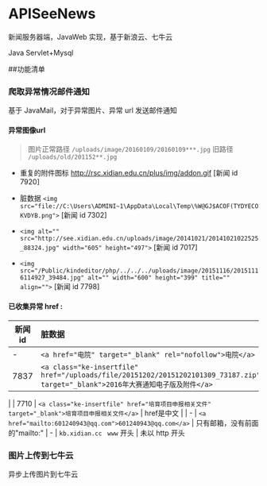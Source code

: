 # APISeeNews
新闻服务器端，JavaWeb 实现，基于新浪云、七牛云

Java Servlet+Mysql

##功能清单

### 爬取异常情况邮件通知
基于 JavaMail，对于异常图片、异常 url 发送邮件通知

#### 异常图像url
>图片正常路径  `/uploads/image/20160109/20160109***.jpg`
旧路径 `/uploads/old/201152**.jpg`
- 重复的附件图标 http://rsc.xidian.edu.cn/plus/img/addon.gif [新闻 id 7920]

- 脏数据 `<img src="file://C:\Users\ADMINI~1\AppData\Local\Temp\%W@GJ$ACOF(TYDYECOKVDYB.png">` [新闻 id 7302]  
- `<img alt="" src="http://see.xidian.edu.cn/uploads/image/20141021/20141021022525_88324.jpg" width="605" height="497">` [新闻 id 7017]  
- `<img src="/Public/kindeditor/php/../../../uploads/image/20151116/20151116114927_39484.jpg" alt="" width="600" height="399" title="" align="">` [新闻 id 7798]  


#### 已收集异常 href :

| 新闻 id        |  脏数据          | 描述  |
| ------------- |:-------------| -----|
|  -    | `<a href="电院" target="_blank" rel="nofollow">电院</a> `| href 是中文 |
| 7837 |  `<a class="ke-insertfile" href="/uploads/file/20151202/20151202101309_73187.zip" target="_blank">2016年大赛通知电子版及附件</a>`      | 同一个 href 出现多次，替换多次，导致出现`http://see.xidian.edu.cnhttp://see.xidian.edu.cn/uploads/file/**.zip`
 |
| 7710 | `<a class="ke-insertfile" href="培育项目申报相关文件" target="_blank">培育项目申报相关文件</a>`       |  href是中文    |
| - | `<a href="mailto:601240943@qq.com">601240943@qq.com</a>`       |  只有邮箱，没有前面的"mailto:"
| - | `kb.xidian.cc `   `www` 开头     |  未以 http 开头

 
### 图片上传到七牛云

异步上传图片到七牛云

### 
